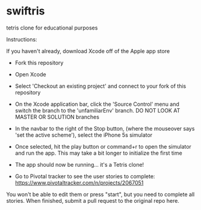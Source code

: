 # swiftris
tetris clone for educational purposes


Instructions: 

If you haven't already, download Xcode off of the Apple app store

* Fork this repository
* Open Xcode
* Select 'Checkout an existing project' and connect to your fork of this repository
* On the Xcode application bar, click the 'Source Control' menu and switch the branch to the 'unfamiliarEnv' branch. DO NOT LOOK AT MASTER OR SOLUTION branches
* In the navbar to the right of the Stop button, (where the mouseover says 'set the active scheme'), select the iPhone 5s simulator
* Once selected, hit the play button or command+r to open the simulator and run the app. This may take a bit longer to initialize the first time


* The app should now be running... it's a Tetris clone!

* Go to Pivotal tracker to see the user stories to complete: 
https://www.pivotaltracker.com/n/projects/2067051

You won't be able to edit them or press "start", but you need to complete all stories. 
When finished, submit a pull request to the original repo here. 


